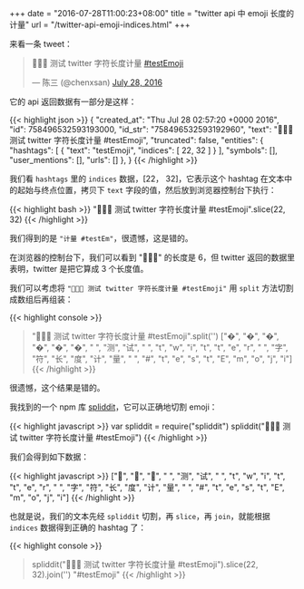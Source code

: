 +++
date = "2016-07-28T11:00:23+08:00"
title = "twitter api 中 emoji 长度的计量"
url = "/twitter-api-emoji-indices.html"
+++

来看一条 tweet：

<blockquote class="twitter-tweet" data-lang="en"><p lang="zh" dir="ltr">🐷🐷🐷 测试 twitter 字符长度计量 <a href="https://twitter.com/hashtag/testEmoji?src=hash">#testEmoji</a></p>&mdash; 陈三 (@chenxsan) <a href="https://twitter.com/chenxsan/status/758496532593192960">July 28, 2016</a></blockquote>
<script async src="//platform.twitter.com/widgets.js" charset="utf-8"></script>

它的 api 返回数据有一部分是这样：

{{< highlight json >}}
{
  "created_at": "Thu Jul 28 02:57:20 +0000 2016",
  "id": 758496532593193000,
  "id_str": "758496532593192960",
  "text": "🐷🐷🐷 测试 twitter 字符长度计量 #testEmoji",
  "truncated": false,
  "entities": {
    "hashtags": [
      {
        "text": "testEmoji",
        "indices": [
          22,
          32
        ]
      }
    ],
    "symbols": [],
    "user_mentions": [],
    "urls": []
  },
}
{{< /highlight >}}

我们看 `hashtags` 里的 `indices` 数据，[22， 32]，它表示这个 hashtag 在文本中的起始与终点位置，拷贝下 `text` 字段的值，然后放到浏览器控制台下执行：

{{< highlight bash >}}
  "🐷🐷🐷 测试 twitter 字符长度计量 #testEmoji".slice(22, 32)
{{< /highlight >}}

我们得到的是 `"计量 #testEm"`，很遗憾，这是错的。

在浏览器的控制台下，我们可以看到 "🐷🐷🐷" 的长度是 6，但 twitter 返回的数据里表明，twitter 是把它算成 3 个长度值。

我们可以考虑将 `"🐷🐷🐷 测试 twitter 字符长度计量 #testEmoji"` 用 `split` 方法切割成数组后再组装：

{{< highlight console >}}
  > "🐷🐷🐷 测试 twitter 字符长度计量 #testEmoji".split('')
  > ["�", "�", "�", "�", "�", "�", " ", "测", "试", " ", "t", "w", "i", "t", "t", "e", "r", " ", "字", "符", "长", "度", "计", "量", " ", "#", "t", "e", "s", "t", "E", "m", "o", "j", "i"]
{{< /highlight >}}

很遗憾，这个结果是错的。

我找到的一个 npm 库 [spliddit](https://www.npmjs.com/package/spliddit)，它可以正确地切割 emoji：

{{< highlight javascript >}}
  var spliddit = require("spliddit")
  spliddit("🐷🐷🐷 测试 twitter 字符长度计量 #testEmoji")
{{< /highlight >}}

我们会得到如下数据：

{{< highlight javascript >}}
  ["🐷", "🐷", "🐷", " ", "测", "试", " ", "t", "w", "i", "t", "t", "e", "r", " ", "字", "符", "长", "度", "计", "量", " ", "#", "t", "e", "s", "t", "E", "m", "o", "j", "i"]
{{< /highlight >}}

也就是说，我们的文本先经 `spliddit` 切割，再 `slice`，再 `join`，就能根据 `indices` 数据得到正确的 hashtag 了：

{{< highlight console >}}
  > spliddit("🐷🐷🐷 测试 twitter 字符长度计量 #testEmoji").slice(22, 32).join('')
  > "#testEmoji"
{{< /highlight >}}